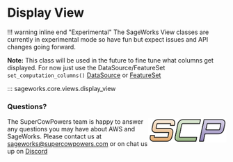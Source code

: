# Display View

!!! warning inline end "Experimental"
    The SageWorks View classes are currently in experimental mode so have fun but expect issues and API changes going forward.
    
**Note:** This class will be used in the future to fine tune what columns get displayed. For now just use the DataSource/FeatureSet `set_computation_columns()` [DataSource](../artifacts/athena_source.md) or [FeatureSet](../artifacts/feature_set_core.md)
    
::: sageworks.core.views.display_view

### Questions?
<img align="right" src="../../../images/scp.png" width="180">

The SuperCowPowers team is happy to answer any questions you may have about AWS and SageWorks. Please contact us at [sageworks@supercowpowers.com](mailto:sageworks@supercowpowers.com) or on chat us up on [Discord](https://discord.gg/WHAJuz8sw8) 